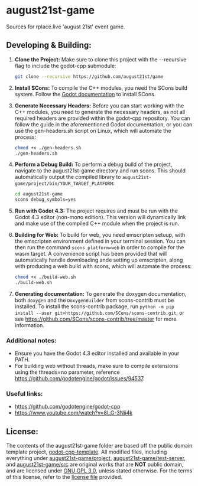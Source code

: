 # august21st-game
Sources for rplace.live 'august 21st' event game.


## Developing & Building:
1. **Clone the Project:**
Make sure to clone this project with the --recursive flag to include the godot-cpp submodule:
   ```bash
   git clone --recursive https://github.com/august21st/game
   ```

2. **Install SCons:**
To compile the C++ modules, you need the SCons build system. Follow the
[Godot documentation](https://docs.godotengine.org/en/stable/tutorials/scripting/gdextension/gdextension_cpp_example.html)
to install SCons.

3. **Generate Necessary Headers:**
Before you can start working with the C++ modules, you need to generate the necessary headers,
as not all required headers are provided within the godot-cpp repository.
You can follow the guide in the aforementioned Godot documentation,
or you can use the gen-headers.sh script on Linux, which will automate the process:
   ```bash
   chmod +x ./gen-headers.sh
   ./gen-headers.sh
   ```

4. **Perform a Debug Build:**
To perform a debug build of the project, navigate to the august21st-game directory and run scons.
This should automatically output the compiled library to `august21st-game/project/bin/YOUR_TARGET_PLATFORM`:
   ```bash
   cd august21st-game
   scons debug_symbols=yes
   ```

5. **Run with Godot 4.3:**
The project requires and must be run with the Godot 4.3 editor (non-mono edition).
This version will dynamically link and make use of the compiled C++ module when the project is run.

6. **Building for Web:**
To build for web, you need emscripten setuup, with the emscripten environment defined in your terminal
session. You can then run the command `scons platform=web` in order to compile for the wasm target. A
convenience script has been provided that will automatically handle downloading ande setting up emscripten,
along with producing a web build with scons, which will automate the process:
   ```bash
   chmod +x ./build-web.sh
   ./build-web.sh
   ```

7. **Generating documentation:**
To generate the doxygen documentation, both `doxygen` and the `DoxygenBuilder` from scons-contrib must be
installed. To install the scons-contrib package, run `python -m pip install --user git+https://github.com/SCons/scons-contrib.git`,
or see https://github.com/SCons/scons-contrib/tree/master for more information.

### Additional notes:
- Ensure you have the Godot 4.3 editor installed and available in your PATH.
- For building web without threads, make sure to compile extensions using the
 threads=no parameter, reference https://github.com/godotengine/godot/issues/94537.

### Useful links:
 - https://github.com/godotengine/godot-cpp
 - https://www.youtube.com/watch?v=8I_G-3Nii4k


## License:
The contents of the august21st-game folder are based off the public domain template
project, [godot-cpp-template](https://github.com/godotengine/godot-cpp-template). All modified files,
including everything under [august21st-game/project](./august21st-game/godot),
[august21st-game/test-server](./august21st-game/server), and
[august21st-game/src](./august21st-game/src) are original works that are **NOT** public
domain, and are licensed under [GNU GPL 3.0](https://www.gnu.org/licenses/gpl-3.0.en.html),
unless stated otherwise. For the terms of this license, refer to the [license file](./LICENSE)
provided.
